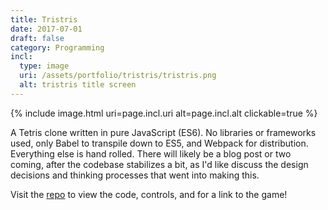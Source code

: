 ```yaml
---
title: Tristris
date: 2017-07-01
draft: false
category: Programming
incl:
  type: image
  uri: /assets/portfolio/tristris/tristris.png
  alt: tristris title screen
---
```


{%
    include image.html
    uri=page.incl.uri
    alt=page.incl.alt
    clickable=true
%}

A Tetris clone written in pure JavaScript (ES6).<!--more--> No libraries or frameworks used, only Babel to transpile down to ES5, and Webpack for distribution. Everything else is hand rolled. There will likely be a blog post or two coming, after the codebase stabilizes a bit, as I'd like discuss the design decisions and thinking processes that went into making this.

Visit the [repo](https://github.com/tribayf/tristris) to view the code, controls, and for a link to the game!
